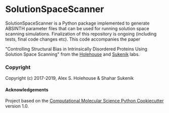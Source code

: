 SolutionSpaceScanner
==============================
SolutionSpaceScanner is a Python package implemented to generate ABSINTH parameter files that can be used for running solution space
scanning simulations. Finalization of this repository is ongoing (including tests, final code changes etc). This code accompanies the paper

"Controlling Structural Bias in Intrinsically Disordered Proteins Using Solution Space Scanning" from the [Holehouse](http://holehouselab.com) and [Sukenik](http://sukeniklab.com) labs. 


### Copyright

Copyright (c) 2017-2019, Alex S. Holehouse & Shahar Sukenik


#### Acknowledgements
 
Project based on the 
[Computational Molecular Science Python Cookiecutter](https://github.com/molssi/cookiecutter-cms) version 1.0.
